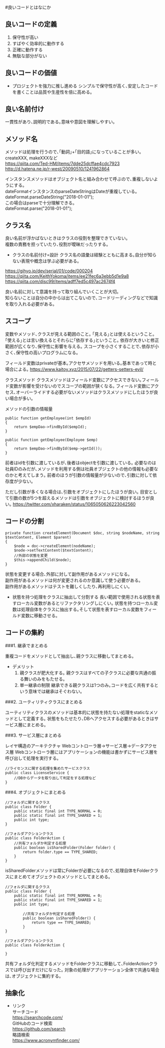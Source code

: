 #良いコードとはなにか

## 良いコードの定義
1. 保守性が高い
2. すばやく効率的に動作する
3. 正確に動作する
4. 無駄な部分がない

## 良いコードの価値
* プロジェクトを強力に推し進める
シンプルで保守性が高く､安定したコードを書くことは品質や生産性を倍に高める｡

## 良い名前付け
一貫性があり､説明的である｡意味や意図を理解しやすい｡

## メソッド名
メソッドは処理を行うので､｢動詞｣+｢目的語｣になっていることが多い｡  
createXXX, makeXXXなど  
https://qiita.com/Ted-HM/items/7dde25dcffae4cdc7923  
http://d.hatena.ne.jp/r-west/20090510/1241962864  

インスタンスメソッドはオブジェクト名と組み合わせて呼ぶので､重複しないようにする｡  
dateFormatインスタンスのparseDateStringはDateが重複している｡  
dateFormat.parseDateString("2018-01-01");  
この場合はparseで十分理解できる｡  
dateFormat.parse("2018-01-01");  

## クラス名
良い名前が浮かばないときはクラスの役割を整理できていない｡  
複数の責務を担っていたり､役割が曖昧だったりする｡  
* クラスの名前付け=設計
クラス名の語彙は経験とともに高まる｡自分が知らない表現や概念は学ぶ必要がある｡

https://gihyo.jp/dev/serial/01/code/000204  
https://qiita.com/KeithYokoma/items/ee21fec6a3ebb5d1e9a8  
https://qiita.com/disc99/items/adff7ed5c497ac2674f4  

良い名前に対して意識を持って取り組んでいくことが大切｡  
知らないことは自分の中からは出てこないので､コードリーディングなどで知識を取り入れる必要がある｡  

## スコープ
変数やメソッド､クラスが見える範囲のこと｡
｢見える｣とは使えるということ｡
｢使える｣とは言い換えるとそれらに｢依存する｣ということ｡
依存が大きいと修正範囲が広くなり､保守性に影響を与える｡
スコープを小さくすることで､依存が小さく､保守性の高いプログラムになる｡

フィールド変数はprivateが基本｡アクセサメソッドを用いる｡基本であって時と場合による｡
https://www.kaitoy.xyz/2015/07/22/getters-setters-evil/  

クラスメソッド
クラスメソッドはフィールド変数にアクセスできない｡フィールド変数が影響を受けないのでスコープの範囲が狭くなる｡
フィールド変数にアクセス､オーバーライドする必要がないメソッドはクラスメソッドにしたほうが良い場合が多い｡

メソッドの引数の情報量
```
public function getEmployee(int $empId)
{
    return $empDao->findById($empId);
}
```

```
public function getEmployee(Employee $emp)
{
    return $empDao->findById($emp->getId());
}
```
前者はidを引数に渡しているが､後者はobjectを引数に渡している｡
必要なのは社員IDのみだが､メソッドを利用する側は社員オブジェクトの他の情報も必要なのかと考えてしまう｡
前者のほうが引数の情報量が少ないので､引数に対して依存度が少ない｡

ただし引数が多くなる場合は､引数をオブジェクトにしたほうが良い｡
目安として引数の数が5つを超えるメソッドは引数をオブジェクトに検討するほうが良い｡
https://twitter.com/xharaken/status/1065050626223042560

## コードの分割
~~~
private function createElement(Document $doc, string $nodeName, string $textContent, Element $parent)
{
    $node = doc->createElement(nodeName);
    $node->setTextContent($textContent);
    //外部の状態を変更
    $this->appendChild($node);
}
~~~

状態を変更する場合､外部に対して副作用があるメソッドになる｡  
副作用があるメソッドは何が変更されるのか意識して使う必要がある｡  
副作用があるメソッドはテストを難しくしたり､再利用しにくい｡  

* 状態を持つ処理をクラスに抽出して分割する
長い範囲で使用される状態を表すローカル変数があるとリファクタリングしにくい｡
状態を持つローカル変数は処理自体をクラスに抽出する｡そして状態を表すローカル変数をフィールド変数に移動させる｡

## コードの集約
###1. 継承でまとめる

重複コードをメソッドとして抽出し､親クラスに移動してまとめる｡

* デメリット
    1. 親クラスが肥大化する｡
親クラスはすべての子クラスに必要な共通の振る舞いのみをもたせる｡
    2. 単一継承の制限
継承できる親クラスは1つのみ｡コードを広く共有するという意味では継承はそぐわない｡

###2. ユーティリティクラスにまとめる

ユーティリティクラスのメソッドは基本的に状態を持たない処理をstaticなメソッドとして定義する｡
状態をもたせたり､DBへアクセスする必要があるときはサービス層にまとめる｡

###3. サービス層にまとめる

レイヤ構造のアーキテクチャ
Webコントローラ層→サービス層→データアクセス層
Webコントローラ層にはアプリケーションの機能は書かずにサービス層を呼び出して処理を実行する｡
~~~
//ライセンスに関する処理を集めたサービスクラス
public class LicenseService {
    //DBからデータを取り出して判定をする処理など
}
~~~

###4. オブジェクトにまとめる
~~~
//フォルダに関するクラス
public class Folder {
    public static final int TYPE_NORMAL = 0;
    public static final int TYPE_SHARED = 1;
    public int type;
}

//フォルダアクションクラス
public class FolderAction {
    //共有フォルダか判定する処理
    public boolean isSharedFolder(Folder folder) {
        return folder.type == TYPE_SHARED;
    }
}
~~~
isSharedFolderメソッドは常にFolderが必要になるので､処理自体をFolderクラスにまとめてオブジェクトのメソッドとしてまとめる｡
~~~
//フォルダに関するクラス
public class Folder {
    public static final int TYPE_NORMAL = 0;
    public static final int TYPE_SHARED = 1;
    public int type;
    
        //共有フォルダか判定する処理
        public boolean isSharedFolder() {
            return type == TYPE_SHARED;
        }
}

//フォルダアクションクラス
public class FolderAction {

}
~~~
共有フォルダ化判定するメソッドをFolderクラスに移動して､FolderActionクラスでは呼び出すだけになった｡
対象の処理がアプリケーション全体で共通な場合は､オブジェクトに集約する｡

## 抽象化

















* リンク  
サーチコード  
https://searchcode.com/  
GitHubのコード検索  
https://github.com/search  
略語検索  
https://www.acronymfinder.com/  